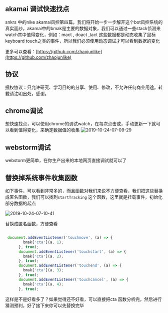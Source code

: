## akamai 调试快速找点

snkrs 中的nike akamai风控第四篇，我们将开始一步一步解开这个bot风控系统的真实面纱，akamai中的bmak是主要的数据对象，我们可以通过一些stack侦测来watch其中值得变化，例如：mact , doact ,tact 这些数据都是动态收集了鼠标 keyboard touch之类的事件，所以我们必须使用动态调试才可以看到数据的变化


更多可以查看：[https://github.com/zhaojunlike](https://github.com/zhaojunlike)

## 协议
授权协议：只允许研究、学习目的的分享、使用、修改，不允许任何商业用途。转载请注明出处，感谢。



## chrome调试

想快速找点，可以使用chrome的调试watch，在每次点击或，手动更新一下就可以看到值得变化，来确定数据值的收集
![2019-10-24-07-09-29](https://blog-oeynet-com.oss-cn-chengdu.aliyuncs.com/d020b831557a46571c275fbe71f4531f.png)

## webstorm调试

webstorm更简单，在你生产出来的本地网页直接调试就可以了



## 替换掉系统事件收集函数

如下事件，可以看到非常多的，而且函数对我们来说不方便查看，我们把这些替换成匿名函数，我们可以找到`startTracking` 这个函数，这里就是挂载事件，初始化部分数据的起点

![2019-10-24-07-10-41](https://blog-oeynet-com.oss-cn-chengdu.aliyuncs.com/7947e96f363c109f639a78f1dba0f254.png)

替换成匿名函数，方便查看
``` javascript

 document.addEventListener('touchmove', (a) => {
        bmak['cta'](a, 1);
      }, true);
      document.addEventListener('touchstart', (a) => {
        bmak['cta'](a, 2);
      }, true);
      document.addEventListener('touchend', (a) => {
        bmak['cta'](a, 3);
      }, true);
      document.addEventListener('touchcancel', (a) => {
        bmak['cta'](a, 4);
      }, true);
```

这样是不是好看多了？如果觉得还不好看，可以直接把cta 函数分析完，然后进行猜测预判，好了接下来你可以先替换完毕


###